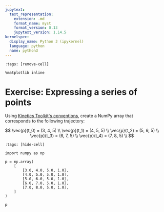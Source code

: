 ```yaml
---
jupytext:
  text_representation:
    extension: .md
    format_name: myst
    format_version: 0.13
    jupytext_version: 1.14.5
kernelspec:
  display_name: Python 3 (ipykernel)
  language: python
  name: python3
---
```


```{code-cell} ipython3
:tags: [remove-cell]

%matplotlib inline
```

# Exercise: Expressing a series of points

Using [Kinetics Toolkit's conventions](geometry_dimension_conventions.md), create a NumPy array that corresponds to the following trajectory:

$$
\vec{p}(t_0) = (3, 4, 5) \\
\vec{p}(t_1) = (4, 5, 5) \\
\vec{p}(t_2) = (5, 6, 5) \\
\vec{p}(t_3) = (6, 7, 5) \\
\vec{p}(t_4) = (7, 8, 5) \\
$$

```{code-cell} ipython3
:tags: [hide-cell]

import numpy as np

p = np.array(
    [
        [3.0, 4.0, 5.0, 1.0],
        [4.0, 5.0, 5.0, 1.0],
        [5.0, 6.0, 5.0, 1.0],
        [6.0, 7.0, 5.0, 1.0],
        [7.0, 8.0, 5.0, 1.0],
    ]
)

p
```
